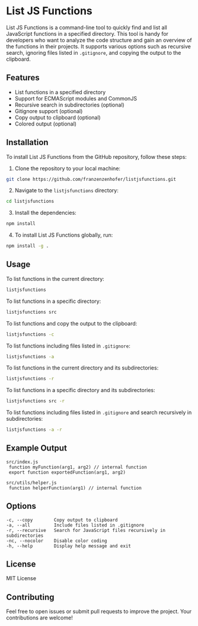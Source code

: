 # List JS Functions

List JS Functions is a command-line tool to quickly find and list all JavaScript functions in a specified directory. This tool is handy for developers who want to analyze the code structure and gain an overview of the functions in their projects. It supports various options such as recursive search, ignoring files listed in `.gitignore`, and copying the output to the clipboard.

## Features

- List functions in a specified directory
- Support for ECMAScript modules and CommonJS
- Recursive search in subdirectories (optional)
- Gitignore support (optional)
- Copy output to clipboard (optional)
- Colored output (optional)

## Installation

To install List JS Functions from the GitHub repository, follow these steps:

1. Clone the repository to your local machine:

```bash
git clone https://github.com/franzenzenhofer/listjsfunctions.git
```

2. Navigate to the `listjsfunctions` directory:

```bash
cd listjsfunctions
```

3. Install the dependencies:

```bash
npm install
```

4. To install List JS Functions globally, run:

```bash
npm install -g .
```

## Usage

To list functions in the current directory:

```bash
listjsfunctions
```

To list functions in a specific directory:

```bash
listjsfunctions src
```

To list functions and copy the output to the clipboard:

```bash
listjsfunctions -c
```

To list functions including files listed in `.gitignore`:

```bash
listjsfunctions -a
```

To list functions in the current directory and its subdirectories:

```bash
listjsfunctions -r
```

To list functions in a specific directory and its subdirectories:

```bash
listjsfunctions src -r
```

To list functions including files listed in `.gitignore` and search recursively in subdirectories:

```bash
listjsfunctions -a -r
```

## Example Output

```
src/index.js
 function myFunction(arg1, arg2) // internal function
 export function exportedFunction(arg1, arg2)

src/utils/helper.js
 function helperFunction(arg1) // internal function
```

## Options

```
-c, --copy        Copy output to clipboard
-a, --all         Include files listed in .gitignore
-r, --recursive   Search for JavaScript files recursively in subdirectories
-nc, --nocolor    Disable color coding
-h, --help        Display help message and exit
```

## License

MIT License

## Contributing

Feel free to open issues or submit pull requests to improve the project. Your contributions are welcome!